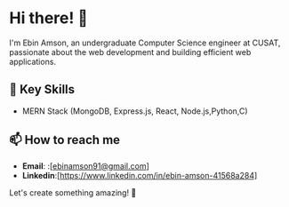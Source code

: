 # Hi there! 👋

I'm Ebin Amson, an undergraduate Computer Science engineer at CUSAT, passionate about the web development and building efficient web applications.

## 🔧 Key Skills
- MERN Stack (MongoDB, Express.js, React, Node.js,Python,C)


## 📫 How to reach me
- **Email**: :[ebinamson91@gmail.com]
- **Linkedin**:[https://www.linkedin.com/in/ebin-amson-41568a284]

Let's create something amazing! 🚀


